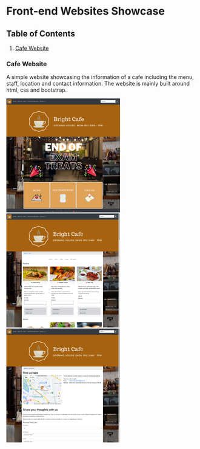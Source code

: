 # Front-end Websites Showcase 

## Table of Contents
1. [Cafe Website](#cafe-website)


### Cafe Website
A simple website showcasing the information of a cafe including the menu, staff, location and contact information. The website is mainly built around html, css and bootstrap. 

<img src="/_screenshots/1_cafe-website/main.png"  width="300" height="300">  <img src="/_screenshots/1_cafe-website/menu.png"  width="300" height="300">  <img src="/_screenshots/1_cafe-website/location_form.png"  width="300" height="300">